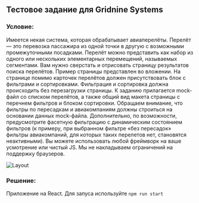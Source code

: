 ## Тестовое задание для Gridnine Systems

### Условие:

Имеется некая система, которая обрабатывает авиаперелёты. Перелёт — это перевозка пассажира из одной точки в другую с возможными промежуточными посадками. Перелёт можно представить как набор из одного или нескольких элементарных перемещений, называемых сегментами. 
Вам нужно сверстать и отрисовать страницу результатов поиска перелётов. Пример страницы представлен во вложении.  На странице помимо карточек перелётов должен присутствовать блок с фильтрами и сортировками. Фильтрация и сортировка должна происходить без перезагрузки страницы.
К заданию прилагается mock-файл со списком перелётов, а также общий вид макета страницы с перечнем фильтров и блоком сортировки.
Обращаем внимание, что фильтры по пересадкам и авиакомпаниям должны строиться на основании данных mock-файла. Дополнительно, по возможности, предусмотрите фасетную фильтрацию с динамическим состоянием фильтров (к примеру, при выбранном фильтре «без пересадок» фильтры авиакомпаний, для которых таких перелетов нет, становятся неактивными).
Вы можете использовать любой фреймворк на ваше усмотрение или чистый JS. 
Мы не накладываем ограничений на поддержку браузеров.

![Layout](https://raw.githubusercontent.com/maximKaschitskiy/gridnine-test/main/brief/avia_search_results_.png)

### Решение:

Приложение на React.
Для запуса используйте `npm run start`
